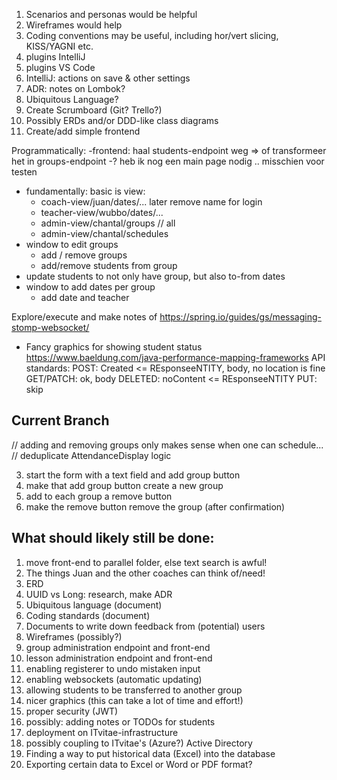 1) Scenarios and personas would be helpful
2) Wireframes would help
3) Coding conventions may be useful, including hor/vert slicing, KISS/YAGNI etc.
4) plugins IntelliJ
5) plugins VS Code
6) IntelliJ: actions on save & other settings
7) ADR: notes on Lombok?
8) Ubiquitous Language?
9) Create Scrumboard (Git? Trello?)
10) Possibly ERDs and/or DDD-like class diagrams
11) Create/add simple frontend

Programmatically:
-frontend: haal students-endpoint weg => of transformeer het in
groups-endpoint
-? heb ik nog een main page nodig .. misschien voor testen

- fundamentally: basic is view:
    - coach-view/juan/dates/... later remove name for login
    - teacher-view/wubbo/dates/...
    - admin-view/chantal/groups // all
    - admin-view/chantal/schedules
- window to edit groups
    - add / remove groups
    - add/remove students from group
- update students to not only have group, but also to-from dates
- window to add dates per group
    - add date and teacher

Explore/execute and make notes of https://spring.io/guides/gs/messaging-stomp-websocket/

- Fancy graphics for showing student status
  https://www.baeldung.com/java-performance-mapping-frameworks
  API standards:
  POST: Created <= REsponseeNTITY, body, no location is fine
  GET/PATCH: ok, body
  DELETED: noContent <= REsponseeNTITY
  PUT: skip

## Current Branch

// adding and removing groups only makes sense when one can schedule...
// deduplicate AttendanceDisplay logic

3) start the form with a text field and add group button
4) make that add group button create a new group
1) add to each group a remove button
2) make the remove button remove the group (after confirmation)

## What should likely still be done:

1) move front-end to parallel folder, else text search is awful!
2) The things Juan and the other coaches can think of/need!
3) ERD
4) UUID vs Long: research, make ADR
5) Ubiquitous language (document)
6) Coding standards (document)
7) Documents to write down feedback from (potential) users
8) Wireframes (possibly?)
9) group administration endpoint and front-end
10) lesson administration endpoint and front-end
11) enabling registerer to undo mistaken input
12) enabling websockets (automatic updating)
13) allowing students to be transferred to another group
14) nicer graphics (this can take a lot of time and effort!)
15) proper security (JWT)
16) possibly: adding notes or TODOs for students
17) deployment on ITvitae-infrastructure
18) possibly coupling to ITvitae's (Azure?) Active Directory
19) Finding a way to put historical data (Excel) into the database
20) Exporting certain data to Excel or Word or PDF format?